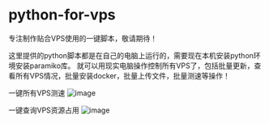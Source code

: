 # python-for-vps
专注制作贴合VPS使用的一键脚本，敬请期待！

这里提供的python脚本都是在自己的电脑上运行的，需要现在本机安装python环境安装paramiko库。
就可以用现实电脑操作控制所有VPS了，包括批量更新，查看所有VPS情况，批量安装docker，批量上传文件，批量测速等操作！



一键所有VPS测速
![image](https://user-images.githubusercontent.com/131984541/235054277-167efc75-103b-4fcc-9982-26eea7e265ff.png)

一键查询VPS资源占用
![image](https://user-images.githubusercontent.com/131984541/235054455-3d05d85f-e446-4463-8a14-b7e717d8e630.png)


